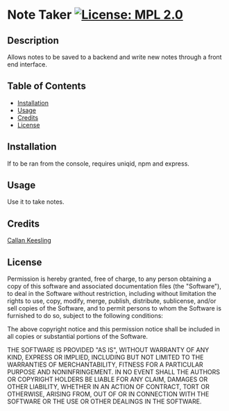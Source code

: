 # Note Taker [![License: MPL 2.0](https://img.shields.io/badge/License-MPL_2.0-brightgreen.svg)](https://opensource.org/licenses/MPL-2.0)

  ## Description
  
Allows notes to be saved to a backend and write new notes through a front end interface.

  ## Table of Contents
  - [Installation](#installation)
  - [Usage](#usage)
  - [Credits](#credits)
  - [License](#license)

  ## Installation

If to be ran from the console, requires uniqid, npm and express.

  ## Usage

  Use it to take notes.

  ## Credits

  [Callan Keesling](https://github.com/Callank21)

  ## License

  Permission is hereby granted, free of charge, to any person obtaining a copy of this software and associated documentation files (the "Software"), to deal in the Software without restriction, including without limitation the rights to use, copy, modify, merge, publish, distribute, sublicense, and/or sell copies of the Software, and to permit persons to whom the Software is furnished to do so, subject to the following conditions:

The above copyright notice and this permission notice shall be included in all copies or substantial portions of the Software.

THE SOFTWARE IS PROVIDED "AS IS", WITHOUT WARRANTY OF ANY KIND, EXPRESS OR IMPLIED, INCLUDING BUT NOT LIMITED TO THE WARRANTIES OF MERCHANTABILITY, FITNESS FOR A PARTICULAR PURPOSE AND NONINFRINGEMENT. IN NO EVENT SHALL THE AUTHORS OR COPYRIGHT HOLDERS BE LIABLE FOR ANY CLAIM, DAMAGES OR OTHER LIABILITY, WHETHER IN AN ACTION OF CONTRACT, TORT OR OTHERWISE, ARISING FROM, OUT OF OR IN CONNECTION WITH THE SOFTWARE OR THE USE OR OTHER DEALINGS IN THE SOFTWARE.



